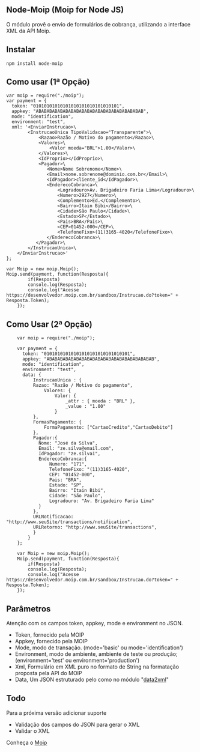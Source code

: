Node-Moip (Moip for Node JS)
----------------------------

O módulo provê o envio de formulários de cobrança, utilizando a interface XML da API Moip.

Instalar
--------
    npm install node-moip


Como usar (1ª Opção)
--------------------

    var moip = require("./moip");
    var payment = {
      token: "01010101010101010101010101010101",
      appkey: "ABABABABABABABABABABABABABABABABABABABAB",
      mode: "identification",
      environment: "test",
      xml: '<EnviarInstrucao>\
		    <InstrucaoUnica TipoValidacao="Transparente">\
		        <Razao>Razão / Motivo do pagamento</Razao>\
		        <Valores>\
		            <Valor moeda="BRL">1.00</Valor>\
		        </Valores>\
		        <IdProprio></IdProprio>\
		        <Pagador>\
		           <Nome>Nome Sobrenome</Nome>\
		           <Email>nome.sobrenome@dominio.com.br</Email>\
		           <IdPagador>cliente_id</IdPagador>\
		           <EnderecoCobranca>\
		               <Logradouro>Av. Brigadeiro Faria Lima</Logradouro>\
		               <Numero>2927</Numero>\
		               <Complemento>Ed.</Complemento>\
		               <Bairro>Itain Bibi</Bairro>\
		               <Cidade>São Paulo</Cidade>\
		               <Estado>SP</Estado>\
		               <Pais>BRA</Pais>\
		               <CEP>01452-000</CEP>\
		               <TelefoneFixo>(11)3165-4020</TelefoneFixo>\
		           </EnderecoCobranca>\
		       </Pagador>\
		    </InstrucaoUnica>\
		</EnviarInstrucao>'
    };

    var Moip = new moip.Moip();
    Moip.send(payment, function(Resposta){ 
			if(Resposta)
			console.log(Resposta);
			console.log("Acesse https://desenvolvedor.moip.com.br/sandbox/Instrucao.do?token=" + Resposta.Token);
		});


Como Usar (2ª Opção)
--------------------

		var moip = require("./moip");
		
		var payment = {
		  token: "01010101010101010101010101010101",
		  appkey: "ABABABABABABABABABABABABABABABABABABABAB",
		  mode: "identification",
		  environment: "test",
		  data: {
			  InstrucaoUnica : {
		      Razao: "Razão / Motivo do pagamento",
			      Valores: {
			          Valor: {
			              _attr : { moeda : "BRL" },
			              _value : "1.00"
			          }
		      },
		      FormasPagamento: {
		          FormaPagamento: ["CartaoCredito","CartaoDebito"] 
		      },
		      Pagador:{
		        Nome: "José da Silva",
		        Email: "ze.silva@email.com",
		        IdPagador: "ze.silva1",
		        EnderecoCobranca:{
		        	Numero: "171",
		        	TelefoneFixo: "(11)3165-4020",
		        	CEP: "01452-000",
		        	Pais: "BRA",
		        	Estado: "SP",
		        	Bairro: "Itain Bibi",
		        	Cidade: "São Paulo",
		        	Logradouro: "Av. Brigadeiro Faria Lima"
		        }
		      },
		      URLNotificacao: "http://www.seuSite/transactions/notification",
		      URLRetorno: "http://www.seuSite/transactions",
			  }
			}
		};

		var Moip = new moip.Moip();
		Moip.send(payment, function(Resposta){ 
			if(Resposta)
			console.log(Resposta);
			console.log("Acesse https://desenvolvedor.moip.com.br/sandbox/Instrucao.do?token=" + Resposta.Token);
		});



Parâmetros
----------

Atenção com os campos token, appkey, mode e environment no JSON.

  - Token, fornecido pela MOIP
  - Appkey, fornecido pela MOIP
  - Mode, modo de transação. (mode='basic' ou mode='identification')
  - Environment, modo de ambiente, ambiente de teste ou produção; (environment='test' ou environment='production')
  - Xml, Formulário em XML puro no formato de String na formatação proposta pela API do MOIP
  - Data, Um JSON estruturado pelo como no módulo "[data2xml]"


Todo
----
Para a próxima versão adicionar suporte

  - Validação dos campos do JSON para gerar o XML 
  - Validar o XML


Conheça o [Moip]

  [Moip]: http://labs.moip.com.br/playground/
  [data2xml]: https://npmjs.org/package/data2xml